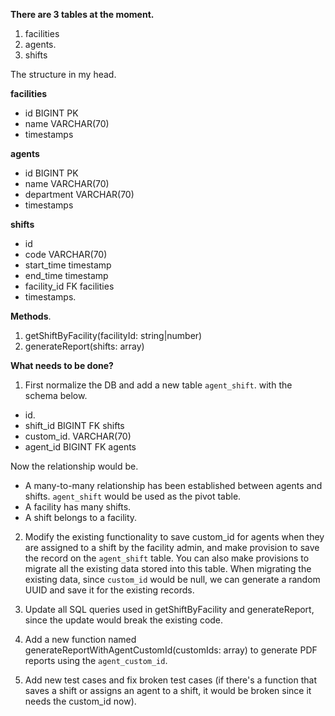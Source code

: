 **There are 3 tables at the moment.**

1.  facilities
2.  agents.
3.  shifts

  
The structure in my head.

**facilities**

*   id BIGINT PK
*   name VARCHAR(70)
*   timestamps

**agents**

*   id BIGINT PK
*   name VARCHAR(70)
*   department VARCHAR(70)
*   timestamps

**shifts**

*   id
*   code VARCHAR(70)
*   start_time timestamp
*   end_time timestamp
*   facility_id FK facilities
*   timestamps.

  
**Methods**.

1.  getShiftByFacility(facilityId: string|number)
2.  generateReport(shifts: array)

  
**What needs to be done?**   
1. First normalize the DB and add a new table `agent_shift`. with the schema below. 

*   id.
*   shift_id BIGINT FK shifts
*   custom_id. VARCHAR(70)
*   agent_id BIGINT FK agents

Now the relationship would be.

*   A many-to-many relationship has been established between agents and shifts. `agent_shift` would be used as the pivot table.
*   A facility has many shifts.
*   A shift belongs to a facility.

  
2. Modify the existing functionality to save custom_id for agents when they are assigned to a shift by the facility admin, and make provision to save the record on the `agent_shift` table. You can also make provisions to migrate all the existing data stored into this table. When migrating the existing data, since `custom_id` would be null, we can generate a random UUID and save it for the existing records. 

  
3. Update all SQL queries used in getShiftByFacility and generateReport, since the update would break the existing code. 

  
4. Add a new function named generateReportWithAgentCustomId(customIds: array) to generate PDF reports using the `agent_custom_id`. 

  
5. Add new test cases and fix broken test cases (if there's a function that saves a shift or assigns an agent to a shift, it would be broken since it needs the custom_id now).